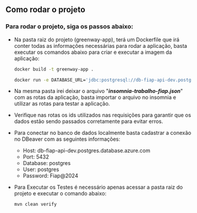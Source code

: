 ## Como rodar o projeto

### Para rodar o projeto, siga os passos abaixo:

- Na pasta raiz do projeto (greenway-app), terá um Dockerfile que irá conter todas as informações necessárias para rodar a aplicação, basta executar os comandos abaixo para criar e executar a imagem da aplicação:
    ```bash 
    docker build -t greenway-app .
    ``` 
    ```bash
    docker run -e DATABASE_URL='jdbc:postgresql://db-fiap-api-dev.postgres.database.azure.com:5432/postgres?sslmode=require' -e DATABASE_USER='postgres' -e DATABASE_PWD='Fiap@2024' -p 8080:8080 greenway-app .
    ```
- Na mesma pasta irei deixar o arquivo "**_insomnia-trabalho-fiap.json_**" com as rotas da aplicação, basta importar o arquivo no insomnia e utilizar as rotas para testar a aplicação.

- Verifique nas rotas os ids utilizados nas requisições para garantir que os dados estão sendo passados corretamente para evitar erros.

- Para conectar no banco de dados localmente basta cadastrar a conexão no DBeaver com as seguintes informações:
    - Host: db-fiap-api-dev.postgres.database.azure.com
    - Port: 5432
    - Database: postgres
    - User: postgres
    - Password: Fiap@2024

- Para Executar os Testes é necessário apenas acessar a pasta raiz do projeto e executar o comando abaixo:
    ```bash
    mvn clean verify
    ```